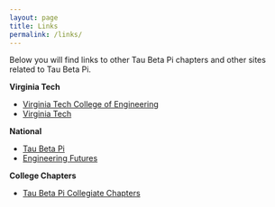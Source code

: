 ```yaml
---
layout: page
title: Links
permalink: /links/
---
```


Below you will find links to other Tau Beta Pi chapters and other sites related to Tau Beta Pi.

**Virginia Tech**
* [Virginia Tech College of Engineering](http://www.eng.vt.edu/)
* [Virginia Tech](http://www.vt.edu/)

**National**
* [Tau Beta Pi](https://www.tbp.org/recruit/recruitHome.cfm)
* [Engineering Futures](https://www.tbp.org/memb/EF.cfm)

**College Chapters**
* [Tau Beta Pi Collegiate Chapters](https://www.tbp.org/off/chapterList.cfm)